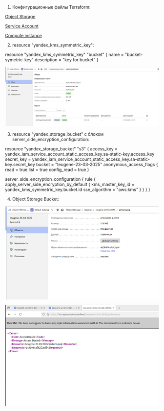1. Конфигурационные файлы Terraform:


[Object Storage](object-storage.tf)

[Service Account](sa.tf)

[Compute instance](compute-instance-group.tf)


2. resource "yandex_kms_symmetric_key":

resource "yandex_kms_symmetric_key" "bucket" {
  name              = "bucket-symetric-key"
  description       = "key for bucket"
}

![KMS](50.png)



3. resource "yandex_storage_bucket" с блоком server_side_encryption_configuration:

resource "yandex_storage_bucket" "s3" {
  access_key = yandex_iam_service_account_static_access_key.sa-static-key.access_key
  secret_key = yandex_iam_service_account_static_access_key.sa-static-key.secret_key
  bucket     = "teugene-23-03-2025"
  anonymous_access_flags {
    read        = true
    list        = true
    config_read = true
  }

  server_side_encryption_configuration {
    rule {
      apply_server_side_encryption_by_default {
        kms_master_key_id = yandex_kms_symmetric_key.bucket.id
        sse_algorithm     = "aws:kms"
      }
    }
  }
}

4. Object Storage Bucket:

![bucket](51.png)

![alt text](52.png)
